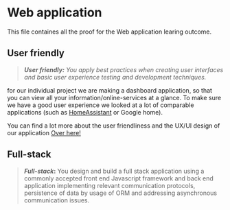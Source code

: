# Web application
This file containes all the proof for the Web application learing outcome.
## User friendly

> ***_User friendly:_** You apply best practices when creating user interfaces and basic user experience testing and development techniques.*

for our individual project we are making a dashboard application, so that you can view all your information/online-services at a glance. To make sure we have a good user experience we looked at a lot of comparable applications (such as [HomeAssistant](https://www.home-assistant.io/dashboards/) or Google home). 

You can find a lot more about the user friendliness and the UX/UI design of our application [Over here!](https://github.com/IPS3-DB04-Teun-Mos-Lukas-Jansen/Documentation/wiki/Documentation-Front-End#designs)

## Full-stack
> **_Full-stack_:** You design and build a full stack application using a commonly accepted front end Javascript framework and back end application implementing relevant communication protocols, persistence of data by usage of ORM and addressing asynchronous communication issues.
